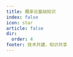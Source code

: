 ```yaml
---
title: 概率论基础知识
index: false
icon: star
article: false
dir:
  order: 4
footer: 技术共建，知识共享  
---
```


<Catalog />

